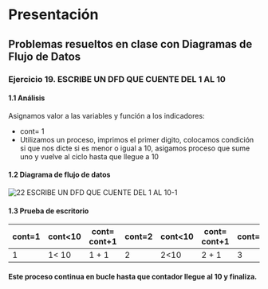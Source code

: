 # Presentación
## Problemas resueltos en clase con Diagramas de Flujo de Datos
### Ejercicio 19. ESCRIBE UN DFD QUE CUENTE DEL 1 AL 10
#### 1.1 Análisis
Asignamos valor a las variables y función a los indicadores:
- cont= 1
- Utilizamos un proceso, imprimos el primer digito, colocamos condición si que nos dicte si es menor o igual a 10, asigamos proceso que sume uno y vuelve al ciclo hasta que llegue a 10

#### 1.2 Diagrama de flujo de datos

![22  ESCRIBE UN DFD QUE CUENTE DEL 1 AL 10-1](https://user-images.githubusercontent.com/112590329/191198890-424d6030-f506-4b4f-b71e-f7ff4daf80fa.png)


#### 1.3 Prueba de escritorio
| cont=1 | cont<10 | cont= cont+1 | cont=2| cont<10| cont= cont+1 | cont=3|
|--------|---------|--------------|-------|--------|------------- |-------|
| 1      | 1< 10   | 1 + 1        |   2   | 2<10   | 2 + 1        | 3     |

#### Este proceso continua en bucle hasta que contador llegue al 10 y finaliza.
